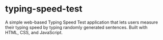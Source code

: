 # typing-speed-test
A simple web-based Typing Speed Test application that lets users measure their typing speed by typing randomly generated sentences. Built with HTML, CSS, and JavaScript.
